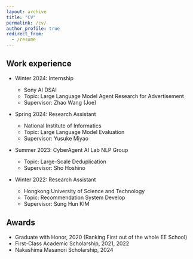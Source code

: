 ```yaml
---
layout: archive
title: "CV"
permalink: /cv/
author_profile: true
redirect_from:
  - /resume
---
```


## Work experience
* Winter 2024: Internship 
  * Sony AI DSAI
  * Topic: Large Language Model Agent Research for Advertisement
  * Supervisor: Zhao Wang (Joe)

* Spring 2024: Research Assistant 
  * National Institute of Informatics
  * Topic: Large Language Model Evaluation
  * Supervisor: Yusuke Miyao

* Summer 2023: CyberAgent AI Lab NLP Group
  * Topic: Large-Scale Deduplication
  * Supervisor: Sho Hoshino

* Winter 2022: Research Assistant
  * Hongkong University of Science and Technology
  * Topic: Recommendation System Develop
  * Supervisor: Sung Hun KIM  
  
  
## Awards 
* Graduate with Honor, 2020 (Ranking First out of the whole EE School)
* First-Class Academic Scholarship, 2021, 2022
* Nakashima Masanori Scholarship, 2024


  

